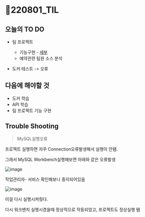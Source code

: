 # 📝220801_TIL

## 오늘의 TO DO

- 팀 프로젝트

  - 기능구현 - [세부](https://github.com/ara0114/beom/issues/4#issuecomment-1200733313)
  - 예약관련 팀원 소스 분석
- 도커 테스트 -> 오류


## 다음에 해야할 것

- 도커 학습
- API 학습
- 팀 프로젝트 기능 구현

## Trouble Shooting

> MySQL실행오류

프로젝트 실행하면 자꾸 Connection오류발생해서 실행이 안됌.

그래서 MySQL Workbench실행해보면 아래와 같은 오류발생

![image](https://user-images.githubusercontent.com/103404127/182061179-73d25bae-2cdf-4819-86d0-9235e83c4652.png)

작업관리자- 서비스 확인해보니 중지되어있음

![image](https://user-images.githubusercontent.com/103404127/182061509-c95a408e-c213-4414-984f-b3fcdcaa96bb.png)

이걸 다시 실행시켜줬다.

다시 워크밴치 실행시켰을때 정상적으로 작동되었고, 프로젝트도 정상실행 됌
